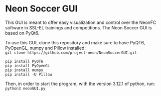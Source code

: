 # Neon Soccer GUI

This GUI is meant to offer easy visualization and control over the NeonFC software in SSL-EL trainings and competitions. The Neon Soccer GUI is based on PyQt6.

To use this GUI, clone this repository and make sure to have PyQT6, PyOpenGL, numpy and Pillow installed:  
`git clone https://github.com/project-neon/NeonSoccerGUI.git`  
```
pip install PyQT6
pip install PyOpenGL
pip install numpy
pip install -U Pillow
```

Then, in order to start the program, with the version 3.12.1 of python, run:  
`python3 neonGUI.py`  
